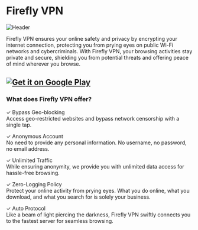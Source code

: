 # Firefly VPN

![Header](https://raw.githubusercontent.com/Fireflyvpn/fireflyvpn.com/d478c7ef676e2863a0eba1365c715fd3b7a9d40c/he5.svg?token=BLPTCCGSE4TMXUKTNW2S3QLHR776U)

<p align="left" style="display: flex; align-items: flex-start;">
    Firefly VPN ensures your online safety and privacy by encrypting your internet connection, protecting you from prying eyes on public Wi-Fi networks and cybercriminals. With Firefly VPN, your browsing activities stay private and secure, shielding you from potential threats and offering peace of mind wherever you browse.
  </span>
</p>

[![Get it on Google Play](https://upload.wikimedia.org/wikipedia/commons/7/78/Google_Play_Store_badge_EN.svg)](https://play.google.com/store/apps/details?id=com.fireflyvpn)
---
<h3> What does Firefly VPN offer?</h3>
✓ Bypass Geo-blocking <br>
Access geo-restricted websites and bypass network censorship with a single tap.

✓ Anonymous Account <br>
No need to provide any personal information. No username, no password, no email address. <br>

✓ Unlimited Traffic <br>
While ensuring anonymity, we provide you with unlimited data access for hassle-free browsing.

✓ Zero-Logging Policy <br>
Protect your online activity from prying eyes. What you do online, what you download, and what you search for is solely your business.

✓ Auto Protocol <br>
Like a beam of light piercing the darkness, Firefly VPN swiftly connects you to the fastest server for seamless browsing.

